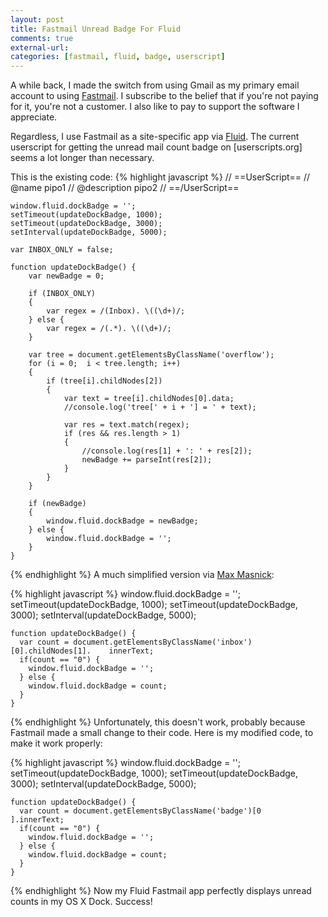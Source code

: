 ```yaml
---
layout: post
title: Fastmail Unread Badge For Fluid
comments: true
external-url:
categories: [fastmail, fluid, badge, userscript]
---
```


A while back, I made the switch from using Gmail as my primary email account to using [Fastmail](http://www.fastmail.fm). I subscribe to the belief that if you're not paying for it, you're not a customer. I also like to pay to support the software I appreciate.

Regardless, I use Fastmail as a site-specific app via [Fluid](http://fluidapp.com). The current userscript for getting the unread mail count badge on [userscripts.org] seems a lot longer than necessary. 

This is the existing code:
{% highlight javascript %}
    // ==UserScript==
    // @name pipo1
    // @description pipo2
    // ==/UserScript==
    
    window.fluid.dockBadge = '';
    setTimeout(updateDockBadge, 1000);
    setTimeout(updateDockBadge, 3000);
    setInterval(updateDockBadge, 5000);
    
    var INBOX_ONLY = false;
    
    function updateDockBadge() {
        var newBadge = 0;
        
        if (INBOX_ONLY)
        {
            var regex = /(Inbox). \((\d+)/;
        } else {
            var regex = /(.*). \((\d+)/;
        }
        
        var tree = document.getElementsByClassName('overflow');
        for (i = 0;  i < tree.length; i++)
        {
            if (tree[i].childNodes[2])
            {
                var text = tree[i].childNodes[0].data;
                //console.log('tree[' + i + '] = ' + text);
                
                var res = text.match(regex);
                if (res && res.length > 1)
                {
                    //console.log(res[1] + ': ' + res[2]);
                    newBadge += parseInt(res[2]);
                }
            }
        }
        
        if (newBadge)
        {
            window.fluid.dockBadge = newBadge;
        } else {
            window.fluid.dockBadge = '';
        }
    }
{% endhighlight %}
A much simplified version via [Max Masnick](http://protips.maxmasnick.com/fastmail-plus-fluid-unread-messages-badge-userscript):

{% highlight javascript %}
    window.fluid.dockBadge = '';
    setTimeout(updateDockBadge, 1000);
    setTimeout(updateDockBadge, 3000);
    setInterval(updateDockBadge, 5000);
    
    
    function updateDockBadge() {
      var count = document.getElementsByClassName('inbox')[0].childNodes[1].    innerText;
      if(count == "0") {
        window.fluid.dockBadge = '';
      } else {
        window.fluid.dockBadge = count;
      }
    }
{% endhighlight %}
Unfortunately, this doesn't work, probably because Fastmail made a small change to their code. Here is my modified code, to make it work properly:

{% highlight javascript %}
    window.fluid.dockBadge = '';
    setTimeout(updateDockBadge, 1000);
    setTimeout(updateDockBadge, 3000);
    setInterval(updateDockBadge, 5000);
    
    
    function updateDockBadge() {
      var count = document.getElementsByClassName('badge')[0    ].innerText;
      if(count == "0") {
        window.fluid.dockBadge = '';
      } else {
        window.fluid.dockBadge = count;
      }
    }
{% endhighlight %}
Now my Fluid Fastmail app perfectly displays unread counts in my OS X Dock. Success!

